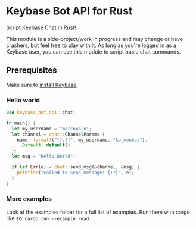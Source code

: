 # Keybase Bot API for Rust

Script Keybase Chat in Rust!

This module is a side-project/work in progress and may change or have crashers, but feel free to play with it. As long as you're logged in as a Keybase user, you can use this module to script basic chat commands.

## Prerequisites

Make sure to [install Keybase](https://keybase.io/download).

### Hello world

```rust
use keybase_bot_api::chat;

fn main() {
  let my_username = "marcopolo";
  let channel = chat::ChannelParams {
    name: format!("{},{}", my_username, "kb_monbot"),
    ..Default::default()
  };
  let msg = "Hello World";

  if let Err(e) = chat::send_msg(&channel, &msg) {
    println!("Failed to send message: {:?}", e);
  }
}
```

### More examples

Look at the examples folder for a full list of examples. Run them with cargo like so: `cargo run --example read`.
